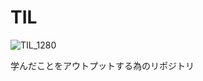 # TIL

![TIL_1280](https://user-images.githubusercontent.com/48541378/112556556-d1c50080-8e0d-11eb-82f7-24f5ef981d8d.png)

学んだことをアウトプットする為のリポジトリ

